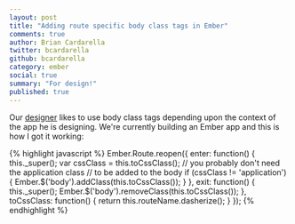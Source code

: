 ```yaml
---
layout: post
title: "Adding route specific body class tags in Ember"
comments: true
author: Brian Cardarella
twitter: bcardarella
github: bcardarella
category: ember
social: true
summary: "For design!"
published: true
---
```


Our [designer](http://twitter.com/cssboy) likes to use body class tags
depending upon the context of the app he is designing. We're currently
building an Ember app and this is how I got it working:

{% highlight javascript %}
Ember.Route.reopen({
  enter: function() {
    this._super();
    var cssClass = this.toCssClass();
    // you probably don't need the application class
    // to be added to the body
    if (cssClass != 'application') {
      Ember.$('body').addClass(this.toCssClass());
    }
  },
  exit: function() {
    this._super();
    Ember.$('body').removeClass(this.toCssClass());
  },
  toCssClass: function() {
    return this.routeName.dasherize();
  }
});
{% endhighlight %}
